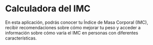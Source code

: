 # Calculadora del IMC

En esta aplicación, podrás conocer tu Índice de Masa Corporal (IMC), recibir recomendaciones sobre cómo mejorar tu peso y acceder a información sobre cómo varía el IMC en personas con diferentes características.
